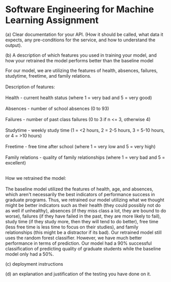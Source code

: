# Software Engineering for Machine Learning Assignment

(a) Clear documentation for your API. (How it should be called, what data it expects, any pre-conditions for the service, and how to understand the output).

(b) A description of which features you used in training your model, and how your retrained the model performs better than the baseline model

For our model, we are utilizing the features of health, absences, failures, studytime, freetime, and family relations. 
<br></br>
Description of features:
<br></br>
Health - current health status (where 1 = very bad and 5 = very good)
<br></br>
Absences - number of school absences (0 to 93)
<br></br>
Failures - number of past class failures (0 to 3 if n <= 3, otherwise 4)
<br></br>
Studytime - weekly study time (1 = <2 hours, 2 = 2-5 hours, 3 = 5-10 hours, or 4 = >10 hours)
<br></br>
Freetime - free time after school (where 1 = very low and 5 = very high)
<br></br>
Family relations - quality of family relationships (where 1 = very bad and 5 = excellent)
<br></br>

How we retrained the model:
<br></br>
The baseline model utilized the features of health, age, and absences, which aren't necessarily the best indicators of performance success in graduate programs. Thus, we retrained our model utilizing what we thought might be better indicators such as their health (they could possibly not do as well if unhealthy), absences (if they miss class a lot, they are bound to do worse), failures (if they have failed in the past, they are more likely to fail), study time (if they study more, then they will tend to do better), free time (less free time is less time to focus on their studies), and family relationships (this might be a distractor if its bad). Our retrained model still uses the random forest classifier. However, we have much better performance in terms of prediction. Our model had a 90% successful classification of predicting quality of graduate students while the baseline model only had a 50%. 

(c) deployment instructions

(d) an explanation and justification of the testing you have done on it.
